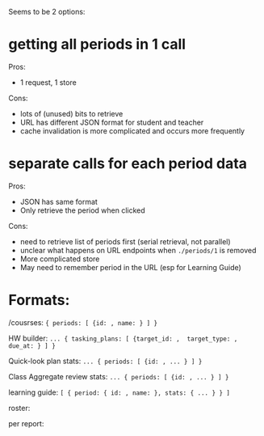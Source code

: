 Seems to be 2 options:

# getting all periods in 1 call

Pros:

- 1 request, 1 store

Cons:

- lots of (unused) bits to retrieve
- URL has different JSON format for student and teacher
- cache invalidation is more complicated and occurs more frequently


# separate calls for each period data

Pros:

- JSON has same format
- Only retrieve the period when clicked

Cons:

- need to retrieve list of periods first (serial retrieval, not parallel)
- unclear what happens on URL endpoints when `./periods/1` is removed
- More complicated store
- May need to remember period in the URL (esp for Learning Guide)



# Formats:

/cousrses: `{ periods: [ {id: , name: } ] }`

HW builder: `... { tasking_plans: [ {target_id: ,  target_type: , due_at: } ] }`

Quick-look plan stats: `... { periods: [ {id: , ... } ] }`

Class Aggregate review stats: `... { periods: [ {id: , ... } ] }`

learning guide: `[ { period: { id: , name: }, stats: { ... } } ]`


roster: 


per report:
